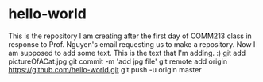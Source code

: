 # hello-world
This is the repository I am creating after the first day of COMM213 class in response to Prof. Nguyen's email requesting us to make a repository.
Now I am supposed to add some text. This is the text that I'm adding. :) 
git add pictureOfACat.jpg
git commit -m 'add jpg file'
git remote add origin https://github.com/hello-world.git
git push -u origin master
